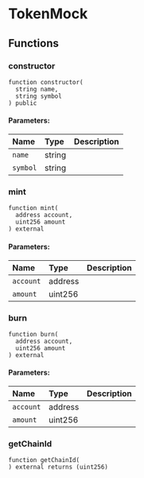 # TokenMock





## Functions
### constructor
```solidity
function constructor(
  string name,
  string symbol
) public
```


#### Parameters:
| Name | Type | Description                                                          |
| :--- | :--- | :------------------------------------------------------------------- |
|`name` | string | 
|`symbol` | string | 


### mint
```solidity
function mint(
  address account,
  uint256 amount
) external
```


#### Parameters:
| Name | Type | Description                                                          |
| :--- | :--- | :------------------------------------------------------------------- |
|`account` | address | 
|`amount` | uint256 | 


### burn
```solidity
function burn(
  address account,
  uint256 amount
) external
```


#### Parameters:
| Name | Type | Description                                                          |
| :--- | :--- | :------------------------------------------------------------------- |
|`account` | address | 
|`amount` | uint256 | 


### getChainId
```solidity
function getChainId(
) external returns (uint256)
```




